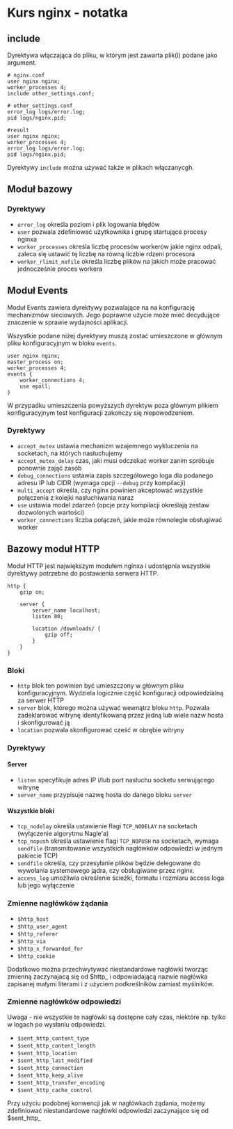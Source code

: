 # Kurs nginx - notatka
## include

Dyrektywa włączająca do pliku, w którym jest zawarta plik(i) podane jako argument.

```
# nginx.conf
user nginx nginx;
worker_processes 4;
include other_settings.conf;

# other_settings.conf
error_log logs/error.log;
pid logs/nginx.pid;

#result
user nginx nginx;
worker_processes 4;
error_log logs/error.log;
pid logs/nginx.pid;
```

Dyrektywy `include` można używać także w plikach włączanycgh.


## Moduł bazowy

### Dyrektywy

* `error_log` określa poziom i plik logowania błędów
* `user` pozwala zdefiniować użytkownika i grupę startujące procesy nginxa
* `worker_processes` określa liczbę procesów workerów jakie nginx odpali, zaleca się ustawić tę liczbę na równą liczbie rdzeni procesora
* `worker_rlimit_nofile` określa liczbę plików na jakich może pracować jednocześnie proces workera

## Moduł Events

Moduł Events zawiera dyrektywy pozwalające na na konfigurację mechanizmów sieciowych. Jego poprawne użycie może mieć decydujące znaczenie w sprawie wydajności aplikacji.

Wszystkie podane niżej dyrektywy muszą zostać umieszczone w głównym pliku konfiguracyjnym w bloku  `events`.

```
user nginx nginx;
master_process on;
worker_processes 4;
events {
    worker_connections 4;
    use epoll;
}
```

W przypadku umieszczenia powyższych dyrektyw poza głównym plikiem konfiguracyjnym test konfiguracji zakończy się niepowodzeniem.

### Dyrektywy

* `accept_mutex` ustawia mechanizm wzajemnego wykluczenia na socketach, na których nasłuchujemy
* `accept_mutex_delay` czas, jaki musi odczekać worker zanim spróbuje ponownie zająć zasób
* `debug_connections` ustawia zapis szczegółowego loga dla podanego adresu IP lub CIDR (wymaga opcji `--debug` przy kompilacji)
* `multi_accept` określa, czy nginx powinien akceptować wszystkie połączenia z kolejki nasłuchiwania naraz
* `use` ustawia model zdarzeń (opcje przy kompilacji określają zestaw dozwolonych wartości)
* `worker_connections` liczba połączeń, jakie może równolegle obsługiwać worker

## Bazowy moduł HTTP

Moduł HTTP jest największym modułem nginxa i udostępnia wszystkie dyrektywy potrzebne do postawienia serwera HTTP.

```
http {
    gzip on;
    
    server {
        server_name localhost;
        listen 80;
        
        location /downloads/ {
            gzip off;
        }
    }
}
```

### Bloki

* `http` blok ten powinien być umieszczony w głównym pliku konfiguracyjnym. Wydziela logicznie część konfiguracji odpowiedzialną za serwer HTTP
* `server` blok, którego można używać wewnątrz bloku `http`. Pozwala zadeklarować witrynę identyfikowaną przez jedną lub wiele nazw hosta i skonfigurować ją
* `location` pozwala skonfigurować cześć w obrębie witryny

### Dyrektywy

#### Server

* `listen` specyfikuje adres IP i/lub port nasłuchu socketu serwującego witrynę
* `server_name` przypisuje nazwę hosta do danego bloku `server`

#### Wszystkie bloki

* `tcp_nodelay` określa ustawienie flagi `TCP_NODELAY` na socketach (wyłączenie algorytmu Nagle'a)
* `tcp_nopush` określa ustawienie flagi `TCP_NOPUSH` na socketach, wymaga `sendfile` (transmitowanie wszystkich nagłówków odpowiedzi w jednym pakiecie TCP) 
* `sendfile` określa, czy przesyłanie plików będzie delegowane do wywołania systemowego jądra, czy obsługiwane przez nginx.
* `access_log` umożliwia określenie ścieżki, formatu i rozmiaru access loga lub jego wyłączenie


### Zmienne nagłówków żądania
* `$http_host`
* `$http_user_agent`
* `$http_referer`
* `$http_via`
* `$http_x_forwarded_for`
* `$http_cookie`

Dodatkowo można przechwytywać niestandardowe nagłówki tworząc zmienną zaczynajacą się od $http_ i odpowiadającą nazwie nagłówka zapisanej małymi literami i  z użyciem podkreślników zamiast myślników.

### Zmienne nagłówków odpowiedzi
Uwaga - nie wszystkie te nagłówki są dostępne cały czas, niektóre np. tylko w logach po wysłaniu odpowiedzi.
* `$sent_http_content_type`
* `$sent_http_content_length`
* `$sent_http_location`
* `$sent_http_last_modified`
* `$sent_http_connection`
* `$sent_http_keep_alive`
* `$sent_http_transfer_encoding`
* `$sent_http_cache_control`

Przy użyciu podobnej konwencji jak w nagłówkach żądania, możemy zdefiniować niestandardowe nagłówki odpowiedzi zaczynające się od $sent_http_

